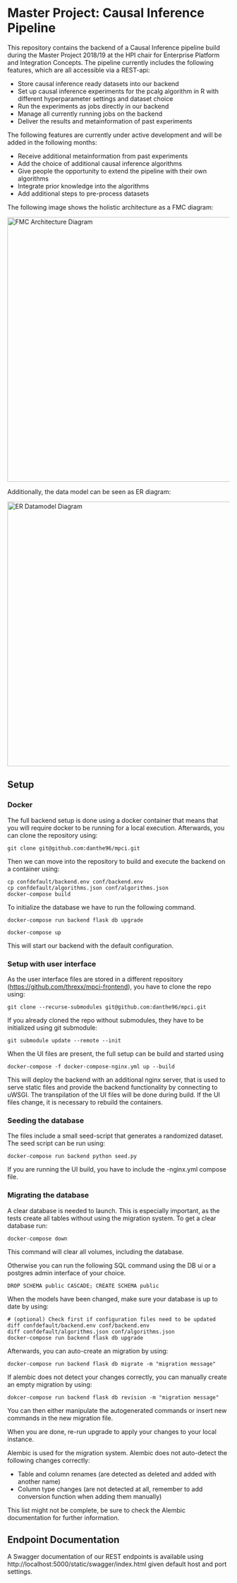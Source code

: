 # Master Project: Causal Inference Pipeline

This repository contains the backend of a Causal Inference pipeline build during the Master Project 2018/19 at the HPI chair for Enterprise Platform and Integration Concepts. The pipeline currently includes the following features, which are all accessible via a REST-api:

- Store causal inference ready datasets into our backend
- Set up causal inference experiments for the pcalg algorithm in R with different hyperparameter settings and dataset choice
- Run the experiments as jobs directly in our backend
- Manage all currently running jobs on the backend
- Deliver the results and metainformation of past experiments 

The following features are currently under active development and will be added in the following months:

- Receive additional metainformation from past experiments
- Add the choice of additional causal inference algorithms
- Give people the opportunity to extend the pipeline with their own algorithms 
- Integrate prior knowledge into the algorithms
- Add additional steps to pre-process datasets

The following image shows the holistic architecture as a FMC diagram:

<img src="https://user-images.githubusercontent.com/8962207/50157097-d2869800-02d0-11e9-9c15-299442846712.png" width="600" title="FMC Architecture Diagram">

Additionally, the data model can be seen as ER diagram:

<img src="https://user-images.githubusercontent.com/8962207/50157111-e03c1d80-02d0-11e9-80a9-96d301355201.png" width="600" title="ER Datamodel Diagram">

## Setup

### Docker

The full backend setup is done using a docker container that means that you will require docker to be running for a local execution. Afterwards, you can clone the repository using:

```
git clone git@github.com:danthe96/mpci.git
```

Then we can move into the repository to build and execute the backend on a container using:

```
cp confdefault/backend.env conf/backend.env
cp confdefault/algorithms.json conf/algorithms.json
docker-compose build
```

To initialize the database we have to run the following command.
```
docker-compose run backend flask db upgrade
```

```
docker-compose up
```
This will start our backend with the default configuration.

### Setup with user interface

As the user interface files are stored in a different repository (https://github.com/threxx/mpci-frontend),
you have to clone the repo using:

```
git clone --recurse-submodules git@github.com:danthe96/mpci.git
```

If you already cloned the repo without submodules, they have to be initialized using git submodule:

```
git submodule update --remote --init 
```

When the UI files are present, the full setup can be build and started using

```
docker-compose -f docker-compose-nginx.yml up --build 
```

This will deploy the backend with an additional nginx server, that is used
to serve static files and provide the backend functionality by connecting to uWSGI.
The transpilation of the UI files will be done during build. If the UI files change,
it is necessary to rebuild the containers.

### Seeding the database
The files include a small seed-script that generates a randomized dataset.
The seed script can be run using:

```
docker-compose run backend python seed.py
```

If you are running the UI build, you have to include the -nginx.yml compose file.

### Migrating the database


A clear database is needed to launch. This is especially important,
as the tests create all tables without using the migration system.
To get a clear database run:
```
docker-compose down
```
This command will clear all volumes, including the database.

Otherwise you can run the following SQL command using the DB ui or a postgres 
admin interface of your choice.
```
DROP SCHEMA public CASCADE; CREATE SCHEMA public 
```

When the models have been changed, make sure your database is up to date by using:
```
# (optional) Check first if configuration files need to be updated
diff confdefault/backend.env conf/backend.env
diff confdefault/algorithms.json conf/algorithms.json
docker-compose run backend flask db upgrade
```

Afterwards, you can auto-create an migration by using:
```
docker-compose run backend flask db migrate -m "migration message"
```
If alembic does not detect your changes correctly, you can manually create
an empty migration by using:
```
dokcer-compose run backend flask db revision -m "migration message"
```

You can then either manipulate the autogenerated commands or insert new commands
in the new migration file.

When you are done, re-run upgrade to apply your changes to your local instance.

Alembic is used for the migration system. Alembic does not auto-detect the following changes correctly:
- Table and column renames (are detected as deleted and added with another name)
- Column type changes (are not detected at all, remember to add conversion function when adding them manually)

This list might not be complete, be sure to check the Alembic documentation for further information.

## Endpoint Documentation

A Swagger documentation of our REST endpoints is available using
http://localhost:5000/static/swagger/index.html
given default host and port settings.
